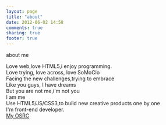 ```yaml
---
layout: page
title: "about"
date: 2012-06-02 14:58
comments: true
sharing: true
footer: true
---
```


about me  

Love web,love HTML5,i enjoy programming.  
Love trying, love across, love SoMoClo  
Facing the new challenges,trying to embrace  
Like you guys, I have dreams  
But you are not me,i'm not you  
I am me  
Use HTML5/JS/CSS3,to build new creative products one by one  
I'm front-end developer.  
[My OSRC][1]


[1]: http://osrc.dfm.io/zjhiphop
